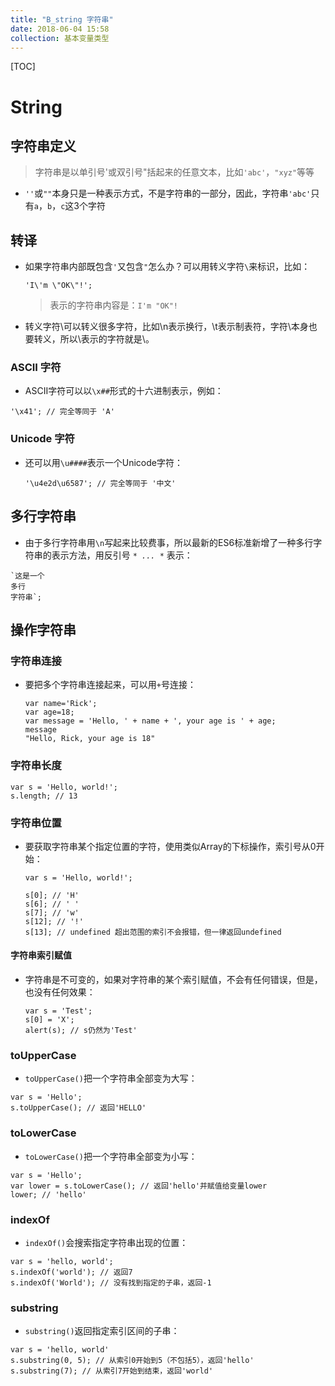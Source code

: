 ```yaml
---
title: "B_string 字符串"
date: 2018-06-04 15:58
collection: 基本变量类型
---
```


[TOC]



# String



## 字符串定义

> 字符串是以单引号'或双引号"括起来的任意文本，比如`'abc'`，`"xyz"`等等

* `''`或`""`本身只是一种表示方式，不是字符串的一部分，因此，字符串`'abc'`只有`a`，`b`，`c`这3个字符

## 转译

* 如果字符串内部既包含`'`又包含`"`怎么办？可以用转义字符`\`来标识，比如：

  ```
  'I\'m \"OK\"!';
  ```

  >  表示的字符串内容是：`I'm "OK"!`

* 转义字符\可以转义很多字符，比如\n表示换行，\t表示制表符，字符\本身也要转义，所以\\表示的字符就是\。

  

### ASCII 字符

* ASCII字符可以以`\x##`形式的十六进制表示，例如：

```
'\x41'; // 完全等同于 'A'
```


### Unicode 字符

* 还可以用`\u####`表示一个Unicode字符：

  ```
  '\u4e2d\u6587'; // 完全等同于 '中文'
  ```



## 多行字符串

* 由于多行字符串用`\n`写起来比较费事，所以最新的ES6标准新增了一种多行字符串的表示方法，用反引号 *`* ... *`* 表示：

```
`这是一个
多行
字符串`;
```



## 操作字符串



### 字符串连接

* 要把多个字符串连接起来，可以用`+`号连接：

  ```
  var name='Rick';
  var age=18;
  var message = 'Hello, ' + name + ', your age is ' + age;
  message
  "Hello, Rick, your age is 18"
  ```



### 字符串长度

```
var s = 'Hello, world!';
s.length; // 13
```



### 字符串位置

* 要获取字符串某个指定位置的字符，使用类似Array的下标操作，索引号从0开始：

  ```
  var s = 'Hello, world!';
  
  s[0]; // 'H'
  s[6]; // ' '
  s[7]; // 'w'
  s[12]; // '!'
  s[13]; // undefined 超出范围的索引不会报错，但一律返回undefined
  ```



#### 字符串索引赋值

* 字符串是不可变的，如果对字符串的某个索引赋值，不会有任何错误，但是，也没有任何效果：

  ```
  var s = 'Test';
  s[0] = 'X';
  alert(s); // s仍然为'Test'
  ```



### toUpperCase

* `toUpperCase()`把一个字符串全部变为大写：

```
var s = 'Hello';
s.toUpperCase(); // 返回'HELLO'
```



### toLowerCase

* `toLowerCase()`把一个字符串全部变为小写：

```
var s = 'Hello';
var lower = s.toLowerCase(); // 返回'hello'并赋值给变量lower
lower; // 'hello'
```

### indexOf

* `indexOf()`会搜索指定字符串出现的位置：

```
var s = 'hello, world';
s.indexOf('world'); // 返回7
s.indexOf('World'); // 没有找到指定的子串，返回-1
```

### substring

* `substring()`返回指定索引区间的子串：

```
var s = 'hello, world'
s.substring(0, 5); // 从索引0开始到5（不包括5），返回'hello'
s.substring(7); // 从索引7开始到结束，返回'world'
```

